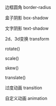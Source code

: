边框圆角
border-radius

盒子阴影
box-shadow

文字阴影
text-shadow

2d、3d变换
transform

rotate()

scale()

skew()

translate()

过度动画
transition

自定义动画
animation

